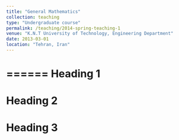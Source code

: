 ```yaml
---
title: "General Mathematics"
collection: teaching
type: "Undergraduate course"
permalink: /teaching/2014-spring-teaching-1
venue: "K.N.T University of Technology, Engineering Department"
date: 2013-03-01
location: "Tehran, Iran"
---
```

======
Heading 1
======

Heading 2
======

Heading 3
======